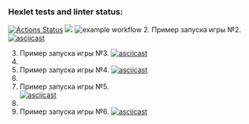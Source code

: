 ### Hexlet tests and linter status:
[![Actions Status](https://github.com/vviace/java-project-lvl1/workflows/hexlet-check/badge.svg)](https://github.com/vviace/java-project-lvl1/actions)
<a href="https://codeclimate.com/github/codeclimate/codeclimate/maintainability"><img src="https://api.codeclimate.com/v1/badges/a99a88d28ad37a79dbf6/maintainability" /></a>
![example workflow](https://github.com/vviace/java-project-lvl1/actions/workflows/main.yml/badge.svg)
2. Пример запуска игры №2.
[![asciicast](https://asciinema.org/a/488745.svg)](https://asciinema.org/a/488745)

3. Пример запуска игры №3.
[![asciicast](https://asciinema.org/a/FtCEvdRGabkY043vSfDw8XFwT.svg)](https://asciinema.org/a/FtCEvdRGabkY043vSfDw8XFwT)
4. 
5. Пример запуска игры №4.
[![asciicast](https://asciinema.org/a/C0hFVpWrTamd3PnTSPhNy334c.svg)](https://asciinema.org/a/C0hFVpWrTamd3PnTSPhNy334c)
6. 
7. Пример запуска игры №5.                                   
[![asciicast](https://asciinema.org/a/wN4frgBlVDXWGmsIOzKZ8RzvM.svg)](https://asciinema.org/a/wN4frgBlVDXWGmsIOzKZ8RzvM) 
8. 
9. Пример запуска игры №6.
[![asciicast](https://asciinema.org/a/hoN3h32wloh1Tb1zC1mMvL7K0.svg)](https://asciinema.org/a/hoN3h32wloh1Tb1zC1mMvL7K0)